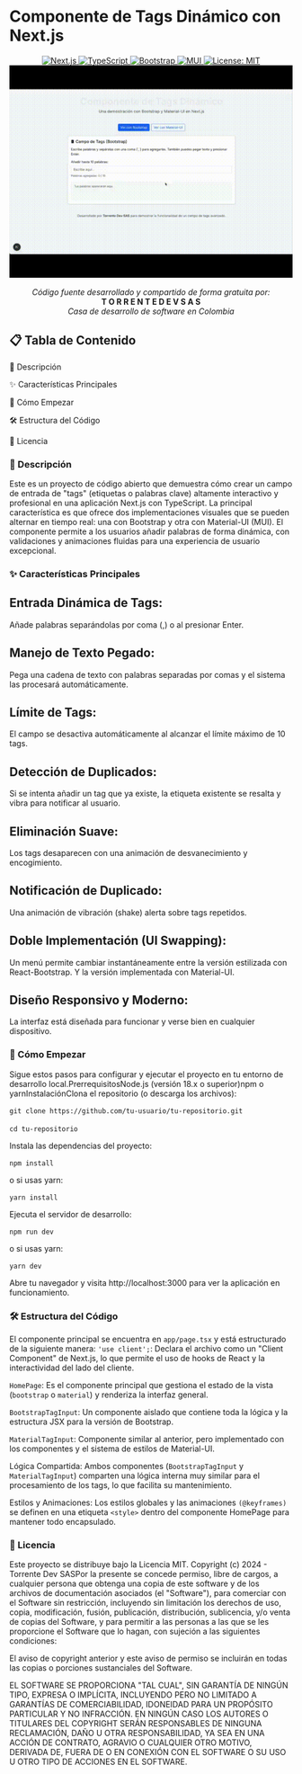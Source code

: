 # Componente de Tags Dinámico con Next.js

<p align="center"><a href="https://nextjs.org/" target="_blank"><img src="https://img.shields.io/badge/Next.js-000000?style=for-the-badge&logo=nextdotjs&logoColor=white" alt="Next.js"></a><a href="https://www.typescriptlang.org/" target="_blank">
  <img src="https://img.shields.io/badge/TypeScript-3178C6?style=for-the-badge&logo=typescript&logoColor=white" alt="TypeScript"></a><a href="https://getbootstrap.com/" target="_blank">
  <img src="https://img.shields.io/badge/Bootstrap-563D7C?style=for-the-badge&logo=bootstrap&logoColor=white" alt="Bootstrap"></a><a href="https://mui.com/" target="_blank">
  <img src="https://img.shields.io/badge/MUI-007FFF?style=for-the-badge&logo=mui&logoColor=white" alt="MUI"></a><a href="https://opensource.org/licenses/MIT" target="_blank">
    <img src="https://img.shields.io/badge/License-MIT-yellow.svg" alt="License: MIT"></a>
    <img src="demo.gif" alt="License: MIT"></a>
</p>

 

<p align="center"><i>Código fuente desarrollado y compartido de forma gratuita por:</i><br><strong>T O R R E N T E   D E V   S A S</strong><br><i>Casa de desarrollo de software en Colombia</i></p>


## 📋 Tabla de Contenido

📜 Descripción

✨ Características Principales

🚀 Cómo Empezar

🛠️ Estructura del Código

📄 Licencia


### 📜 Descripción
Este es un proyecto de código abierto que demuestra cómo crear un campo de entrada de "tags" (etiquetas o palabras clave) altamente interactivo y profesional en una aplicación Next.js con TypeScript. La principal característica es que ofrece dos implementaciones visuales que se pueden alternar en tiempo real: una con Bootstrap y otra con Material-UI (MUI). 
El componente permite a los usuarios añadir palabras de forma dinámica, con validaciones y animaciones fluidas para una experiencia de usuario excepcional.

### ✨ Características Principales

## Entrada Dinámica de Tags:
Añade palabras separándolas por coma (,) o al presionar Enter.

## Manejo de Texto Pegado: 
Pega una cadena de texto con palabras separadas por comas y el sistema las procesará automáticamente.

## Límite de Tags:
El campo se desactiva automáticamente al alcanzar el límite máximo de 10 tags.

## Detección de Duplicados:
Si se intenta añadir un tag que ya existe, la etiqueta existente se resalta y vibra para notificar al usuario.

## Eliminación Suave:
Los tags desaparecen con una animación de desvanecimiento y encogimiento. 

## Notificación de Duplicado:
Una animación de vibración (shake) alerta sobre tags repetidos. 

##  Doble Implementación (UI Swapping):
Un menú permite cambiar instantáneamente entre la versión estilizada con React-Bootstrap. Y la versión implementada con Material-UI.

## Diseño Responsivo y Moderno:
La interfaz está diseñada para funcionar y verse bien en cualquier dispositivo.

### 🚀 Cómo Empezar
Sigue estos pasos para configurar y ejecutar el proyecto en tu entorno de desarrollo local.PrerrequisitosNode.js (versión 18.x o superior)npm o yarnInstalaciónClona el repositorio (o descarga los archivos):
```
git clone https://github.com/tu-usuario/tu-repositorio.git

cd tu-repositorio
```

Instala las dependencias del proyecto:
```
npm install
```
o si usas yarn:
```
yarn install
```

Ejecuta el servidor de desarrollo:
```
npm run dev
```
o si usas yarn:
```
yarn dev
```
Abre tu navegador y visita http://localhost:3000 para ver la aplicación en funcionamiento.

### 🛠️ Estructura del Código
El componente principal se encuentra en ``app/page.tsx`` y está estructurado de la siguiente manera:
``'use client';``: Declara el archivo como un "Client Component" de Next.js, lo que permite el uso de hooks de React y la interactividad del lado del cliente.

``HomePage``: Es el componente principal que gestiona el estado de la vista (``bootstrap`` o ``material``) y renderiza la interfaz general.

``BootstrapTagInput``: Un componente aislado que contiene toda la lógica y la estructura JSX para la versión de Bootstrap.

``MaterialTagInput``: Componente similar al anterior, pero implementado con los componentes y el sistema de estilos de Material-UI.

Lógica Compartida: Ambos componentes (``BootstrapTagInput`` y ``MaterialTagInput``) comparten una lógica interna muy similar para el procesamiento de los tags, lo que facilita su mantenimiento.

Estilos y Animaciones: Los estilos globales y las animaciones ``(@keyframes)`` se definen en una etiqueta ``<style>`` dentro del componente HomePage para mantener todo encapsulado.

### 📄 Licencia
Este proyecto se distribuye bajo la Licencia MIT. Copyright (c) 2024 - Torrente Dev SASPor la presente se concede permiso, libre de cargos, a cualquier persona que obtenga una copia de este software y de los archivos de documentación asociados (el "Software"), para comerciar con el Software sin restricción, incluyendo sin limitación los derechos de uso, copia, modificación, fusión, publicación, distribución, sublicencia, y/o venta de copias del Software, y para permitir a las personas a las que se les proporcione el Software que lo hagan, con sujeción a las siguientes condiciones: 

El aviso de copyright anterior y este aviso de permiso se incluirán en todas las copias o porciones sustanciales del Software.

EL SOFTWARE SE PROPORCIONA "TAL CUAL", SIN GARANTÍA DE NINGÚN TIPO, EXPRESA O IMPLÍCITA, INCLUYENDO PERO NO LIMITADO A GARANTÍAS DE COMERCIABILIDAD, IDONEIDAD PARA UN PROPÓSITO PARTICULAR Y NO INFRACCIÓN. EN NINGÚN CASO LOS AUTORES O TITULARES DEL COPYRIGHT SERÁN RESPONSABLES DE NINGUNA RECLAMACIÓN, DAÑO U OTRA RESPONSABILIDAD, YA SEA EN UNA ACCIÓN DE CONTRATO, AGRAVIO O CUALQUIER OTRO MOTIVO, DERIVADA DE, FUERA DE O EN CONEXIÓN CON EL SOFTWARE O SU USO U OTRO TIPO DE ACCIONES EN EL SOFTWARE.
